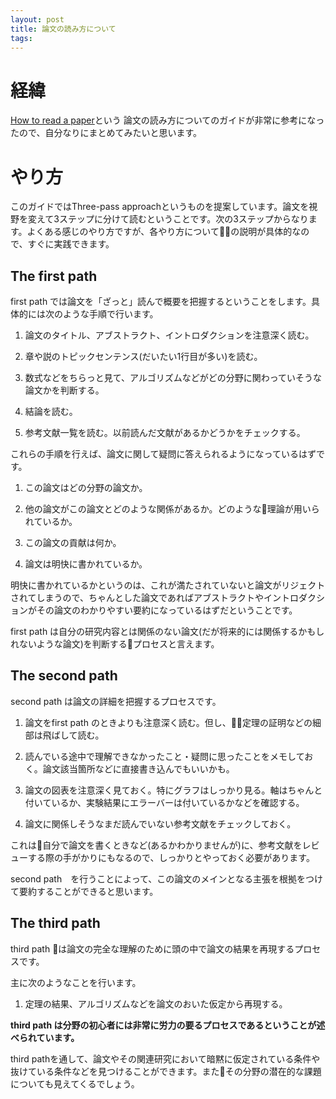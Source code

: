 ```yaml
---
layout: post
title: 論文の読み方について
tags:
---
```


# 経緯

[How to read a paper](https://www.albany.edu/spatial/WebsiteFiles/ResearchAdvices/how-to-read-a-paper.pdf)という
論文の読み方についてのガイドが非常に参考になったので、自分なりにまとめてみたいと思います。

# やり方

このガイドではThree-pass approachというものを提案しています。論文を視野を変えて3ステップに分けて読むということです。次の3ステップからなります。よくある感じのやり方ですが、各やり方についての説明が具体的なので、すぐに実践できます。

## The first path

first path では論文を「ざっと」読んで概要を把握するということをします。具体的には次のような手順で行います。

1. 論文のタイトル、アブストラクト、イントロダクションを注意深く読む。

1. 章や説のトピックセンテンス(だいたい1行目が多い)を読む。

1. 数式などをちらっと見て、アルゴリズムなどがどの分野に関わっていそうな論文かを判断する。

1. 結論を読む。

1. 参考文献一覧を読む。以前読んだ文献があるかどうかをチェックする。

これらの手順を行えば、論文に関して疑問に答えられるようになっているはずです。

1. この論文はどの分野の論文か。

1. 他の論文がこの論文とどのような関係があるか。どのような理論が用いられているか。

1. この論文の貢献は何か。

1. 論文は明快に書かれているか。


明快に書かれているかというのは、これが満たされていないと論文がリジェクトされてしまうので、ちゃんとした論文であればアブストラクトやイントロダクションがその論文のわかりやすい要約になっているはずだということです。

first path は自分の研究内容とは関係のない論文(だが将来的には関係するかもしれないような論文)を判断するプロセスと言えます。

## The second path

second path は論文の詳細を把握するプロセスです。

1. 論文をfirst path のときよりも注意深く読む。但し、定理の証明などの細部は飛ばして読む。

1. 読んでいる途中で理解できなかったこと・疑問に思ったことをメモしておく。論文該当箇所などに直接書き込んでもいいかも。

1. 論文の図表を注意深く見ておく。特にグラフはしっかり見る。軸はちゃんと付いているか、実験結果にエラーバーは付いているかなどを確認する。

1. 論文に関係しそうなまだ読んでいない参考文献をチェックしておく。

これは自分で論文を書くときなど(あるかわかりませんが)に、参考文献をレビューする際の手がかりにもなるので、しっかりとやっておく必要があります。

second path　を行うことによって、この論文のメインとなる主張を根拠をつけて要約することができると思います。

## The third path

third path は論文の完全な理解のために頭の中で論文の結果を再現するプロセスです。

主に次のようなことを行います。

1. 定理の結果、アルゴリズムなどを論文のおいた仮定から再現する。

**third path は分野の初心者には非常に労力の要るプロセスであるということが述べられています。**

third pathを通して、論文やその関連研究において暗黙に仮定されている条件や抜けている条件などを見つけることができます。またその分野の潜在的な課題についても見えてくるでしょう。

